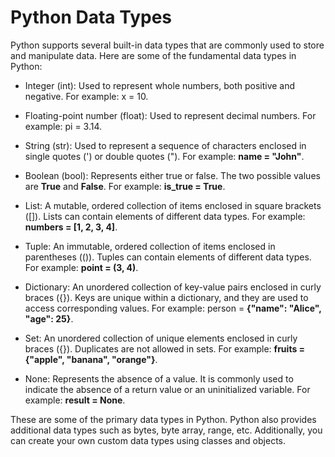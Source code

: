 # Python Data Types
Python supports several built-in data types that are commonly used to store and manipulate data. Here are some of the fundamental data types in Python:

* Integer (int): Used to represent whole numbers, both positive and negative. For example: x = 10.

* Floating-point number (float): Used to represent decimal numbers. For example: pi = 3.14.

* String (str): Used to represent a sequence of characters enclosed in single quotes (') or double quotes ("). For example: **name = "John"**.

* Boolean (bool): Represents either true or false. The two possible values are **True** and **False**. For example: **is_true = True**.

* List: A mutable, ordered collection of items enclosed in square brackets ([]). Lists can contain elements of different data types. For example: **numbers = [1, 2, 3, 4]**.

* Tuple: An immutable, ordered collection of items enclosed in parentheses (()). Tuples can contain elements of different data types. For example: **point = (3, 4)**.

* Dictionary: An unordered collection of key-value pairs enclosed in curly braces ({}). Keys are unique within a dictionary, and they are used to access corresponding values. For example: person = **{"name": "Alice", "age": 25}**.

* Set: An unordered collection of unique elements enclosed in curly braces ({}). Duplicates are not allowed in sets. For example: **fruits = {"apple", "banana", "orange"}**.

* None: Represents the absence of a value. It is commonly used to indicate the absence of a return value or an uninitialized variable. For example: **result = None**.

These are some of the primary data types in Python. Python also provides additional data types such as bytes, byte array, range, etc. Additionally, you can create your own custom data types using classes and objects.